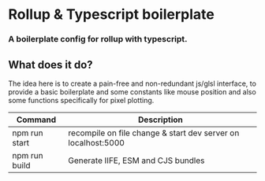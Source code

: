 # Rollup & Typescript boilerplate
### A boilerplate config for rollup with typescript.

## What does it do?
The idea here is to create a pain-free and non-redundant js/glsl interface, to provide a basic boilerplate and some constants like mouse position and also some functions specifically for pixel plotting.

| Command       | Description                                                   |
| ------------- | ------------------------------------------------------------- |
| npm run start | recompile on file change & start dev server on localhost:5000 |
| npm run build | Generate IIFE, ESM and CJS bundles                            |